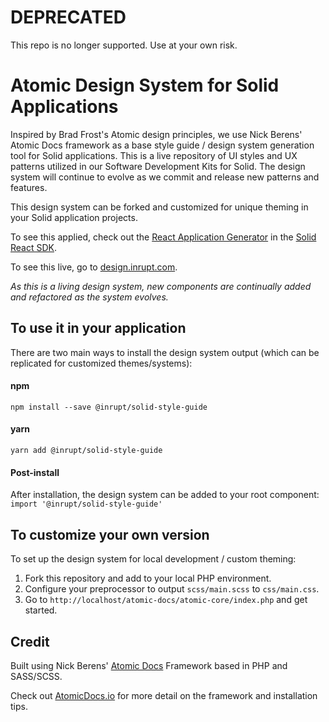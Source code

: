 
# DEPRECATED

This repo is no longer supported. Use at your own risk.

# Atomic Design System for Solid Applications

Inspired by Brad Frost's Atomic design principles, we use Nick Berens' Atomic Docs framework as a base style guide / design system generation tool for Solid applications. This is a live repository of UI styles and UX patterns utilized in our Software Development Kits for Solid. The design system will continue to evolve as we commit and release new patterns and features.

This design system can be forked and customized for unique theming in your Solid application projects.

To see this applied, check out the [React Application Generator](https://github.com/inrupt-inc/generator-solid-react) in the [Solid React SDK](https://github.com/inrupt-inc/solid-react-sdk).

To see this live, go to [design.inrupt.com](https://design.inrupt.com).

*As this is a living design system, new components are continually added and refactored as the system evolves.*

## To use it in your application

There are two main ways to install the design system output (which can be replicated for customized themes/systems):

#### npm
`npm install --save @inrupt/solid-style-guide`

#### yarn
`yarn add @inrupt/solid-style-guide`

#### Post-install
After installation, the design system can be added to your root component:  
`import '@inrupt/solid-style-guide'`

## To customize your own version

To set up the design system for local development / custom theming:

1. Fork this repository and add to your local PHP environment.
2. Configure your preprocessor to output `scss/main.scss` to `css/main.css`.
3. Go to `http://localhost/atomic-docs/atomic-core/index.php` and get started.

## Credit
Built using Nick Berens' [Atomic Docs](http://atomicdocs.io/) Framework based in PHP and SASS/SCSS.

Check out [AtomicDocs.io](https://www.atomicdocs.io) for more detail on the framework and installation tips.
